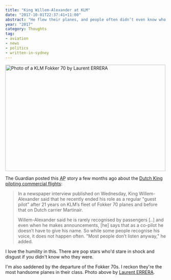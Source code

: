 ```yaml
---
title: "King Willem-Alexander at KLM"
date: "2017-10-01T22:37:41+11:00"
abstract: "He flew their planes, and people often didn’t even know who he was"
year: "2017"
category: Thoughts
tag:
- aviation
- news
- politics
- written-in-sydney
---
```

<p><img src="https://rubenerd.com/files/2017/fokker-70@1x.jpg" srcset="https://rubenerd.com/files/2017/fokker-70@1x.jpg 1x, https://rubenerd.com/files/2017/fokker-70@2x.jpg 2x" alt="Photo of a KLM Fokker 70 by Laurent ERRERA" style="width:500px; height:333px;" /></p>

The Guardian posted this <abbr title="Associated Press">AP</abbr> story a few months ago about the [Dutch King piloting commercial flights]:

> In a newspaper interview published on Wednesday, King Willem-Alexander said that he recently ended his role as a regular "guest pilot" after 21 years on KLM’s fleet of Fokker 70 planes and before that on Dutch carrier Martinair.
> 
> Willem-Alexander said he is rarely recognised by passengers [..] and even when he makes announcements, [he] says that as a co-pilot he doesn’t have to give his name. So while some people recognise his voice, it does not happen often. "Most people don’t listen anyway," he added.

I love the humility in this. There are pop stars who'd stare in shock and disgust if you didn't know who they were.

I'm also saddened by the departure of the Fokker 70s. I reckon they're the most handsome planes in their class. Photo above by [Laurent ERRERA].

[Dutch King piloting commercial flights]: https://www.theguardian.com/world/2017/may/17/dutch-king-willem-alexander-admits-to-working-part-time-as-an-airline-pilot
[Laurent ERRERA]: https://commons.wikimedia.org/wiki/File:Fokker_70_KLM_Cityhopper_(KLC)_PH-KZM_-_MSN_11561_(7106998789).jpg

